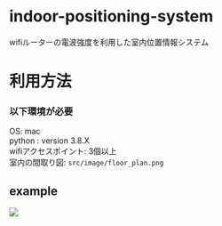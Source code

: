 # indoor-positioning-system
wifiルーターの電波強度を利用した室内位置情報システム

# 利用方法
### 以下環境が必要
OS: mac  
python : version 3.8.X  
wifiアクセスポイント: 3個以上  
室内の間取り図: `src/image/floor_plan.png`

## example
<img name="floor_plan" src="https://user-images.githubusercontent.com/80580828/133955816-2e467807-34dd-42de-b01e-5666ad6162d2.png"/>
